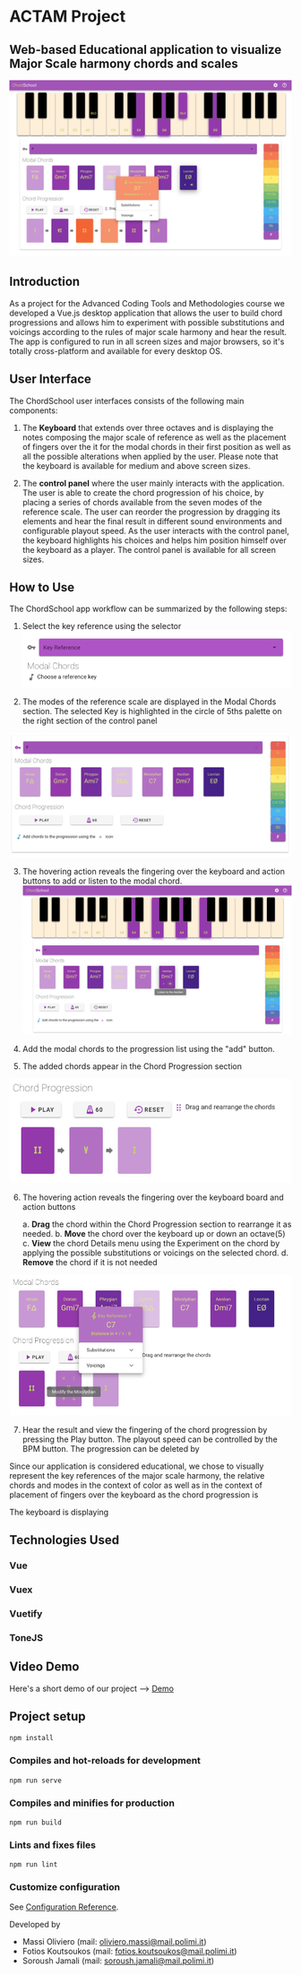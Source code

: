 # ACTAM Project 

## Web-based Educational application to visualize Major Scale harmony chords and scales 

![Screenshot](screenshots/mainWindow.png)

## Introduction

As a project for the Advanced Coding Tools and Methodologies course we developed a Vue.js desktop application that allows the user to build chord progressions and allows him to experiment with possible substitutions and voicings according to the rules of major scale harmony and hear the result. The app is configured to run in all screen sizes and major browsers, so it's totally cross-platform and available for every desktop OS.

## User Interface

The ChordSchool user interfaces consists of the following  main components:
1. The **Keyboard** that extends over three octaves and is displaying the notes composing the major scale of reference as well as  the placement of fingers over the it for the modal chords in their first position as well as all the possible alterations when applied by the user. Please note that the keyboard is available for medium and above screen sizes.

2. The **control panel** where the user mainly interacts with the application. The user is able to create the chord progression of his choice, by placing a series of chords available from the seven modes of the reference scale. The user can reorder the progression by dragging its elements and hear the final result in different sound environments and configurable playout speed. As the user interacts with the control panel, the keyboard highlights his choices and helps him position himself over the keyboard as a player. The control panel is available for all screen sizes.

## How to Use

The ChordSchool app workflow can be summarized by the following steps:

1. Select the key reference using the selector
![Screenshot](screenshots/referenceKey.png)

2. The modes of the reference scale are displayed in the Modal Chords section. 
The selected Key is highlighted in the circle of 5ths palette on the right section of the control panel  

![Screenshot](screenshots/modalChords.png)

3. The hovering action reveals the fingering over the keyboard and action buttons to add or listen to the modal chord.
![Screenshot](screenshots/fingeringAndActions.png)
  
4. Add the modal chords to the progression list using the "add" button.

5. The added chords appear in the Chord Progression section

![Screenshot](screenshots/chordProgressionSimple.png)

6. The hovering action reveals the fingering over the keyboard board and action buttons

    a. **Drag** the chord within the Chord Progression section to rearrange it as needed.
    b. **Move** the chord over the keyboard up or down an octave(5)
    c. **View** the chord Details menu using the Experiment on the chord by applying the possible substitutions 
    or voicings on the selected chord. 
    d. **Remove** the chord if it is not needed
    
![Screenshot](screenshots/experimentChord.png)

7. Hear the result and view the fingering of the chord progression by pressing the Play button. The playout speed can be controlled by the BPM button. The progression can be deleted by  









Since our application is considered educational, we chose to visually represent the key references of the major scale harmony, the relative chords and modes in the context of color as well as in the context of placement of fingers over the keyboard as the chord progression is 


The keyboard is displaying

## Technologies Used

### Vue

### Vuex

### Vuetify

### ToneJS



## Video Demo
Here's a short demo of our project --> [Demo]()


## Project setup
```
npm install
```

### Compiles and hot-reloads for development
```
npm run serve
```

### Compiles and minifies for production
```
npm run build
```

### Lints and fixes files
```
npm run lint
```

### Customize configuration
See [Configuration Reference](https://cli.vuejs.org/config/).

Developed by
- Massi Oliviero (mail: oliviero.massi@mail.polimi.it)
- Fotios Koutsoukos (mail: fotios.koutsoukos@mail.polimi.it)
- Soroush Jamali (mail: soroush.jamali@mail.polimi.it)
